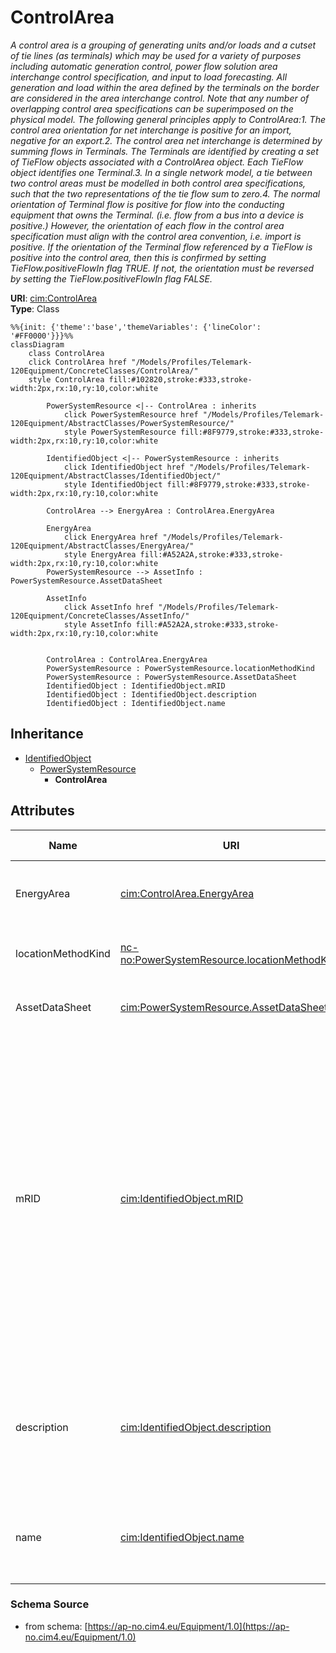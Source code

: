 # ControlArea

_A control area is a grouping of generating units and/or loads and a cutset of tie lines (as terminals) which may be used for a variety of purposes including automatic generation control, power flow solution area interchange control specification, and input to load forecasting. All generation and load within the area defined by the terminals on the border are considered in the area interchange control. Note that any number of overlapping control area specifications can be superimposed on the physical model. The following general principles apply to ControlArea:1.  The control area orientation for net interchange is positive for an import, negative for an export.2.  The control area net interchange is determined by summing flows in Terminals. The Terminals are identified by creating a set of TieFlow objects associated with a ControlArea object. Each TieFlow object identifies one Terminal.3.  In a single network model, a tie between two control areas must be modelled in both control area specifications, such that the two representations of the tie flow sum to zero.4.  The normal orientation of Terminal flow is positive for flow into the conducting equipment that owns the Terminal. (i.e. flow from a bus into a device is positive.) However, the orientation of each flow in the control area specification must align with the control area convention, i.e. import is positive. If the orientation of the Terminal flow referenced by a TieFlow is positive into the control area, then this is confirmed by setting TieFlow.positiveFlowIn flag TRUE. If not, the orientation must be reversed by setting the TieFlow.positiveFlowIn flag FALSE._

**URI**: [cim:ControlArea](https://cim.ucaiug.io/ns#ControlArea)<br />
**Type**: Class

```mermaid
%%{init: {'theme':'base','themeVariables': {'lineColor': '#FF0000'}}}%%
classDiagram
    class ControlArea
    click ControlArea href "/Models/Profiles/Telemark-120Equipment/ConcreteClasses/ControlArea/"
    style ControlArea fill:#102820,stroke:#333,stroke-width:2px,rx:10,ry:10,color:white
     
        PowerSystemResource <|-- ControlArea : inherits
            click PowerSystemResource href "/Models/Profiles/Telemark-120Equipment/AbstractClasses/PowerSystemResource/"
            style PowerSystemResource fill:#8F9779,stroke:#333,stroke-width:2px,rx:10,ry:10,color:white
     
        IdentifiedObject <|-- PowerSystemResource : inherits
            click IdentifiedObject href "/Models/Profiles/Telemark-120Equipment/AbstractClasses/IdentifiedObject/"
            style IdentifiedObject fill:#8F9779,stroke:#333,stroke-width:2px,rx:10,ry:10,color:white

        ControlArea --> EnergyArea : ControlArea.EnergyArea

        EnergyArea
            click EnergyArea href "/Models/Profiles/Telemark-120Equipment/AbstractClasses/EnergyArea/"
            style EnergyArea fill:#A52A2A,stroke:#333,stroke-width:2px,rx:10,ry:10,color:white
        PowerSystemResource --> AssetInfo : PowerSystemResource.AssetDataSheet

        AssetInfo
            click AssetInfo href "/Models/Profiles/Telemark-120Equipment/ConcreteClasses/AssetInfo/"
            style AssetInfo fill:#A52A2A,stroke:#333,stroke-width:2px,rx:10,ry:10,color:white


        ControlArea : ControlArea.EnergyArea
        PowerSystemResource : PowerSystemResource.locationMethodKind
        PowerSystemResource : PowerSystemResource.AssetDataSheet
        IdentifiedObject : IdentifiedObject.mRID
        IdentifiedObject : IdentifiedObject.description
        IdentifiedObject : IdentifiedObject.name
```

## Inheritance
* [IdentifiedObject](/Models/Profiles/Telemark-120Equipment/AbstractClasses/IdentifiedObject/)
    * [PowerSystemResource](/Models/Profiles/Telemark-120Equipment/AbstractClasses/PowerSystemResource/)
        * **ControlArea**

## Attributes
| Name | URI | Cardinality and Range | Description | Inheritance |
| ---  | --- | --- | --- | --- |
| EnergyArea | [cim:ControlArea.EnergyArea](https://cim.ucaiug.io/ns#ControlArea.EnergyArea) | 0..1 EnergyArea | The energy area that is forecast from this control area specification. | direct |
| locationMethodKind | [nc-no:PowerSystemResource.locationMethodKind](http://cim4.eu/ns/nc-no#PowerSystemResource.locationMethodKind) | 0..1 LocationMethodKind | Possible methods to derive geographical location. | PowerSystemResource |
| AssetDataSheet | [cim:PowerSystemResource.AssetDataSheet](https://cim.ucaiug.io/ns#PowerSystemResource.AssetDataSheet) | 0..1 AssetInfo | Datasheet information for this power system resource. | PowerSystemResource |
| mRID | [cim:IdentifiedObject.mRID](https://cim.ucaiug.io/ns#IdentifiedObject.mRID) | 0..1 string | Master resource identifier issued by a model authority. The mRID is unique within an exchange context. Global uniqueness is easily achieved by using a UUID, as specified in RFC 4122, for the mRID. The use of UUID is strongly recommended.For CIMXML data files in RDF syntax conforming to IEC 61970-552, the mRID is mapped to rdf:ID or rdf:about attributes that identify CIM object elements. | IdentifiedObject |
| description | [cim:IdentifiedObject.description](https://cim.ucaiug.io/ns#IdentifiedObject.description) | 0..1 string | The description is a free human readable text describing or naming the object. It may be non unique and may not correlate to a naming hierarchy. | IdentifiedObject |
| name | [cim:IdentifiedObject.name](https://cim.ucaiug.io/ns#IdentifiedObject.name) | 0..1 string | The name is any free human readable and possibly non unique text naming the object. | IdentifiedObject |

### Schema Source
* from schema: [https://ap-no.cim4.eu/Equipment/1.0](https://ap-no.cim4.eu/Equipment/1.0)
